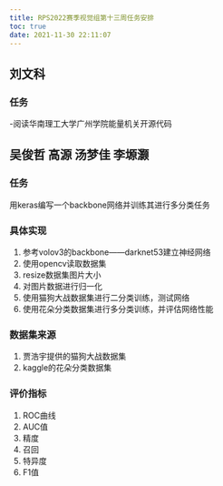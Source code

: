 ```yaml
---
title: RPS2022赛季视觉组第十三周任务安排
toc: true
date: 2021-11-30 22:11:07
---
```


## 刘文科

### 任务
-阅读华南理工大学广州学院能量机关开源代码

## 吴俊哲 高源 汤梦佳 李塬灏

### 任务
用keras编写一个backbone网络并训练其进行多分类任务
### 具体实现
1. 参考volov3的backbone——darknet53建立神经网络
2. 使用opencv读取数据集
3. resize数据集图片大小
4. 对图片数据进行归一化 
5. 使用猫狗大战数据集进行二分类训练，测试网络
7. 使用花朵分类数据集进行多分类训练，并评估网络性能

### 数据集来源

1. 贾浩宇提供的猫狗大战数据集
2. kaggle的花朵分类数据集

### 评价指标

1. ROC曲线
2. AUC值
3. 精度
4. 召回
5. 特异度
6. F1值
